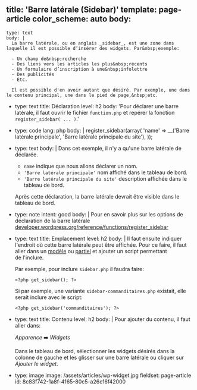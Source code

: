title: 'Barre latérale (Sidebar)'
template: page-article
color_scheme: auto
body:
  -
    type: text
    body: |
      La barre latérale, ou en anglais _sidebar_, est une zone dans laquelle il est possible d’insérer des widgets. Par&nbsp;exemple: 
      
      - Un champ de&nbsp;recherche
      - Des liens vers les articles les plus&nbsp;récents
      - Un formulaire d’inscription à une&nbsp;infolettre
      - Des publicités
      - Etc.
      
      Il est possible d'en avoir autant que désiré. Par exemple, une dans le contenu principal, une dans le pied de page,&nbsp;etc.
  -
    type: text
    title: Déclaration
    level: h2
    body: 'Pour déclarer une barre latérale, il faut ouvrir le fichier `function.php` et repérer la fonction `register_sidebar( ... )`.'
  -
    type: code
    lang: php
    body: |
      register_sidebar(array(
        'name' => __('Barre latérale principale', 'Barre latérale principale du site'), 
      ));
  -
    type: text
    body: |
      Dans cet exemple, il n'y a qu'une barre latérale de déclarée.
      
      - `name` indique que nous allons déclarer un nom.
      - `'Barre latérale principale'` nom affiché dans le tableau de&nbsp;bord.
      - `'Barre latérale principale du site'` description affichée dans le tableau de&nbsp;bord.
      
      Après cette déclaration, la barre latérale devrait être visible dans le tableau de&nbsp;bord.
  -
    type: note
    intent: good
    body: |
      Pour en savoir plus sur les options de déclaration de la barre&nbsp;latérale
      [developer.wordpress.org/reference/functions/register_sidebar](https://developer.wordpress.org/reference/functions/register_sidebar/)
  -
    type: text
    title: Emplacement
    level: h2
    body: |
      Il faut ensuite indiquer l'endroit où cette barre latérale peut être affichée. Pour ce faire, il faut aller dans un [modèle](./templates) ou [partiel](./parts) et ajouter un script permettant de&nbsp;l'inclure.
      
      Par exemple, pour inclure `sidebar.php` il faudra&nbsp;faire:
      
      `<?php get_sidebar(); ?>`
      
      Si par exemple, une variante `sidebar-commanditaires.php` existait, elle serait inclure avec le&nbsp;script:
      
      `<?php get_sidebar('commanditaires'); ?>`
  -
    type: text
    title: Contenu
    level: h2
    body: |
      Pour ajouter du contenu, il faut aller&nbsp;dans:
      
      _Apparence_ ➡️ _Widgets_
      
      Dans le tableau de bord, sélectionner les widgets désirés dans la colonne de gauche et les glisser sur une barre latérale ou cliquer sur _Ajouter le&nbsp;widget_.
  -
    type: image
    image: /assets/articles/wp-widget.jpg
fieldset: page-article
id: 8c83f742-1a8f-4165-80c5-a26c16f42000
